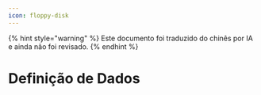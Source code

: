 ```yaml
---
icon: floppy-disk
---
```


{% hint style="warning" %}
Este documento foi traduzido do chinês por IA e ainda não foi revisado.
{% endhint %}

# Definição de Dados